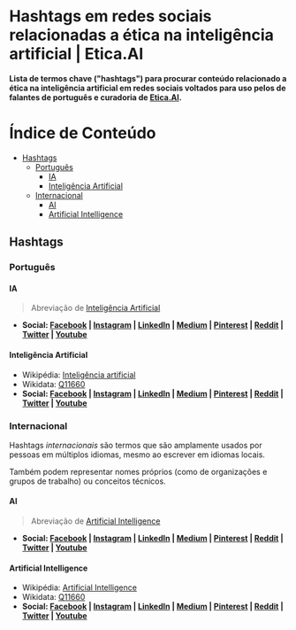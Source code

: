 # Hashtags em redes sociais relacionadas a ética na inteligência artificial | Etica.AI
**Lista de termos chave ("hashtags") para procurar conteúdo relacionado a ética
na inteligência artificial em redes sociais voltados para uso pelos de falantes
de português e curadoria de [Etica.AI](https://pt.etica.ai).**

# Índice de Conteúdo

<!-- TOC depthFrom:2 depthTo:5 -->

- [Hashtags](#hashtags)
    - [Português](#português)
        - [IA](#ia)
        - [Inteligência Artificial](#inteligência-artificial)
    - [Internacional](#internacional)
        - [AI](#ai)
        - [Artificial Intelligence](#artificial-intelligence)

<!-- /TOC -->

## Hashtags
<!--

- https://www.dreamgrow.com/top-15-most-popular-social-networking-sites/
- https://buffer.com/library/social-media-sites

- Qzone ?
- Weibo ?

-->

### Português

#### IA
> Abreviação de [Inteligência Artificial](#artificial-intelligence)

- **Social:
  [Facebook](https://www.facebook.com/search/posts/?q=%23IA) \|
  [Instagram](https://www.instagram.com/explore/tags/IA) \|
  [LinkedIn](https://www.linkedin.com/search/results/content/?keywords=%23IA) \|
  [Medium](https://medium.com/search?q=%23IA) \|
  [Pinterest](https://pinterest.com/search/pins/?q=%23IA) \|
  [Reddit](https://www.reddit.com/search?q=%23IA) \|
  [Twitter](https://twitter.com/search?q=%23IA) \|
  [Youtube](https://www.youtube.com/results?search_query=%23IA)**

#### Inteligência Artificial
- Wikipédia: [Inteligência artificial](https://pt.wikipedia.org/wiki/Intelig%C3%AAncia_artificial)
- Wikidata: [Q11660](https://www.wikidata.org/wiki/Q11660)
- **Social:
  [Facebook](https://www.facebook.com/search/posts/?q=%23InteligenciaArtificial) \|
  [Instagram](https://www.instagram.com/explore/tags/inteligenciaartificial) \|
  [LinkedIn](https://www.linkedin.com/search/results/content/?keywords=%23InteligenciaArtificial) \|
  [Medium](https://medium.com/search?q=%23InteligenciaArtificial) \|
  [Pinterest](https://pinterest.com/search/pins/?q=%23InteligenciaArtificial) \|
  [Reddit](https://www.reddit.com/search?q=%23InteligenciaArtificial) \|
  [Twitter](https://twitter.com/search?q=%23InteligenciaArtificial) \|
  [Youtube](https://www.youtube.com/results?search_query=%23InteligenciaArtificial)**

### Internacional
Hashtags _internacionais_ são termos que são amplamente usados por pessoas em
múltiplos idiomas, mesmo ao escrever em idiomas locais.

Também podem representar nomes próprios (como de organizações e grupos de
trabalho) ou conceitos técnicos.

#### AI
> Abreviação de [Artificial Intelligence](#artificial-intelligence)

- **Social:
  [Facebook](https://www.facebook.com/search/posts/?q=%23AI) \|
  [Instagram](https://www.instagram.com/explore/tags/ai) \|
  [LinkedIn](https://www.linkedin.com/search/results/content/?keywords=%23AI) \|
  [Medium](https://medium.com/search?q=%23AI) \|
  [Pinterest](https://pinterest.com/search/pins/?q=%23AI) \|
  [Reddit](https://www.reddit.com/search?q=%23AI) \|
  [Twitter](https://twitter.com/search?q=%23AI) \|
  [Youtube](https://www.youtube.com/results?search_query=%23AI)**

#### Artificial Intelligence
- Wikipédia: [Artificial Intelligence](https://en.wikipedia.org/wiki/Artificial_intelligence)
- Wikidata: [Q11660](https://www.wikidata.org/wiki/Q11660)
- **Social:
  [Facebook](https://www.facebook.com/search/posts/?q=%23ArtificialIntelligence) \|
  [Instagram](https://www.instagram.com/explore/tags/artificialintelligence) \|
  [LinkedIn](https://www.linkedin.com/search/results/content/?keywords=%23AI) \|
  [Medium](https://medium.com/search?q=%23ArtificialIntelligence) \|
  [Pinterest](https://pinterest.com/search/pins/?q=%23ArtificialIntelligence) \|
  [Reddit](https://www.reddit.com/search?q=%23ArtificialIntelligence) \|
  [Twitter](https://twitter.com/search?q=%23AArtificialIntelligence) \|
  [Youtube](https://www.youtube.com/results?search_query=%23ArtificialIntelligence)**